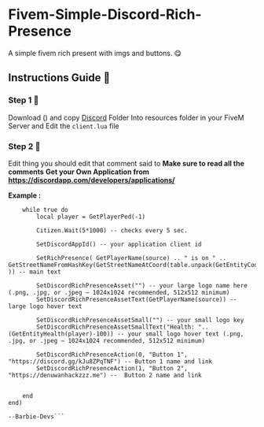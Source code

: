 # Fivem-Simple-Discord-Rich-Presence
A simple fivem rich present with imgs and buttons. 😋

## Instructions Guide 🥰
### Step 1 🥀
Download () and copy [Discord](discord) Folder Into resources folder in your FiveM Server and Edit the `client.lua` file


### Step 2 🥀
Edit thing you should edit that comment said to
**Make sure to read all the comments**
**Get your Own Application from https://discordapp.com/developers/applications/**

**Example :**
```Citizen.CreateThread(function()
    while true do
        local player = GetPlayerPed(-1)
        
        Citizen.Wait(5*1000) -- checks every 5 sec.
        
        SetDiscordAppId() -- your application client id

        SetRichPresence( GetPlayerName(source) .. " is on " .. GetStreetNameFromHashKey(GetStreetNameAtCoord(table.unpack(GetEntityCoords(player))) )) -- main text

        SetDiscordRichPresenceAsset("") -- your large logo name here (.png, .jpg, or .jpeg — 1024x1024 recommended, 512x512 minimum)
        SetDiscordRichPresenceAssetText(GetPlayerName(source)) -- large logo hover text

        SetDiscordRichPresenceAssetSmall("") -- your small logo key
        SetDiscordRichPresenceAssetSmallText("Health: "..(GetEntityHealth(player)-100)) -- your small logo hover text (.png, .jpg, or .jpeg — 1024x1024 recommended, 512x512 minimum)

        SetDiscordRichPresenceAction(0, "Button 1", "https://discord.gg/kJu8ZPqTNF") -- Button 1 name and link
	    SetDiscordRichPresenceAction(1, "Button 2", "https://denuwanhackzzz.me") --  Button 2 name and link


    end
end)

--Barbie-Devs```
